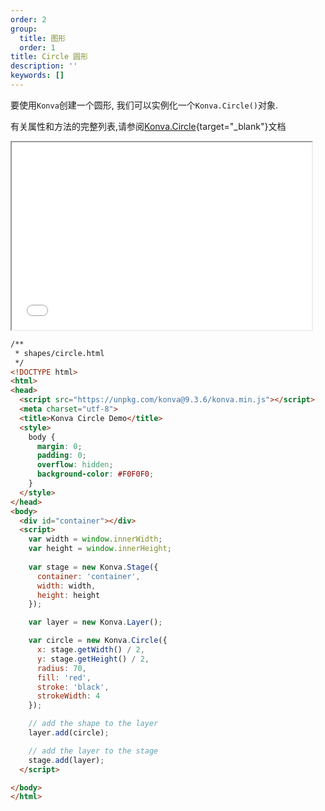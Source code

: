 ```yaml
---
order: 2
group:
  title: 图形
  order: 1
title: Circle 圆形
description: ''
keywords: []
---
```


要使用`Konva`创建一个圆形, 我们可以实例化一个`Konva.Circle()`对象.  

有关属性和方法的完整列表,请参阅[Konva.Circle](https://konvajs.github.io/api/Konva.Circle.html){target="_blank"}文档

<iframe src="/downloads/code/shapes/Circle.html" style="width: 50vw;height:300px;"></iframe>

```html
/**
 * shapes/circle.html
 */
<!DOCTYPE html>
<html>
<head>
  <script src="https://unpkg.com/konva@9.3.6/konva.min.js"></script>
  <meta charset="utf-8">
  <title>Konva Circle Demo</title>
  <style>
    body {
      margin: 0;
      padding: 0;
      overflow: hidden;
      background-color: #F0F0F0;
    }
  </style>
</head>
<body>
  <div id="container"></div>
  <script>
    var width = window.innerWidth;
    var height = window.innerHeight;
    
    var stage = new Konva.Stage({
      container: 'container',
      width: width,
      height: height
    });

    var layer = new Konva.Layer();

    var circle = new Konva.Circle({
      x: stage.getWidth() / 2,
      y: stage.getHeight() / 2,
      radius: 70,
      fill: 'red',
      stroke: 'black',
      strokeWidth: 4
    });

    // add the shape to the layer
    layer.add(circle);

    // add the layer to the stage
    stage.add(layer);
  </script>

</body>
</html>
```
